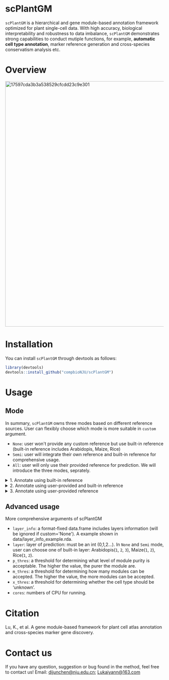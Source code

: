 # scPlantGM
`scPlantGM` is a hierarchical and gene module-based annotation framework optimized for plant single-cell data. With high accuracy, biological interpretability and robustness to data imbalance, `scPlantGM` demonstrates strong capabilities to conduct mutiple functions, for example, **automatic cell type annotation**, marker reference generation and cross-species conservatism analysis etc.

# Overview
<img width="779" alt="17597cda3b3a538529cfcdd23c9e301" src="https://github.com/user-attachments/assets/d1efd773-230b-4f19-8b43-c1d693b3c084" />

# Installation
You can install `scPlantGM` through devtools as follows:

```r
library(devtools)
devtools::install_github("compbioNJU/scPlantGM")
```



# Usage
## Mode
In summary, `scPlantGM` owns three modes based on different reference sources. User can flexibly choose which mode is more suitable in `custom` argument.
- `None`: user won't provide any custom reference but use built-in reference (built-in reference includes Arabidopis, Maize, Rice)
- `Semi`: user will integrate their own reference and built-in reference for comprehensive usage.
- `All`: user will only use their provided reference for prediction.
We will introduce the three modes, seprately.

<details>
<summary>1. Annotate using built-in reference</summary>

In 'None' mode, users can directly input the query list for annotation. Please note that the implementation of scPlantGM in "None" mode is currently limited to some tissues of Arabidopis(`Root`, `Leaf`, `Pollen`, `Inflorescence`), Maize(`Root`, `Leaf`), Rice(`Root`, `Leaf`). The specific tissues included can also be viewed through the following command.

## Load data
We load `Inflorescence_query` as query list.
```r
data(Species_Tissue)
```
Seurat object in query list needs a column named `seurat_clusters`, representing the clustering result, which can be obtained by the `FindCluster` function during [Seurat](https://satijalab.org/seurat/) pipnline.
Anothor necessary and important object is `seuorder`,  which is a vector shows the order of Suerat objects in the list. Strongly recommend using 'Sample' to present the order. Or user can just simply use `c(1,2,3...)` for a quick start.
```r
data("Inflorescence_query")
query <- process_obj(query, seuorder = seuorder1, type = 'query')
```

## Prediction
Run scPlantGM for cell type prediction.
```r
result <- scPlantGM(query, species="Arabidopis", organ=organ, custom="None", layer = 2, cores = NA)
```
- `query`: a (list of) query Seurat object that you want to conduct prediction.
- `species`: species of scRNA-seq data. You can only choose within `Arabidopis`, `Maize`, and `Rice` in this mode.
- `organ`: organ of species. Built-in organs: Arabidopis(`Root`, `Leaf`, `Pollen`, `Inflorescence`), Maize(`Root`, `Leaf`), Rice(`Root`, `Leaf`).
- `custom` = `None`.


## Result
The prediction result will be stored as a data.frame as follows:

<img width="500" alt="38066e856f5742ea8bff53e7115483d" src="https://github.com/user-attachments/assets/3fb76cb9-9107-4deb-b371-eee04b3f9d46" />




</details>



<details>
<summary>2. Annotate using user-provided and built-in reference</summary>
In 'Semi' mode, 

## Prediction
Run scPlantGM for cell type prediction.
```r
result <- scPlantGM(query, species="Arabidopis", organ=organ, custom="None", layer = 2, cores = NA)
```
- `query`: a (list of) query Seurat object that you want to conduct prediction.
- `reference`: a (list of) Seurat object as reference.
- `species`: species of scRNA-seq data. You can only choose within `Arabidopis`, `Maize`, and `Rice` in this mode.
- `organ`: organ of species. Built-in organs: Arabidopis(`Root`, `Leaf`, `Pollen`, `Inflorescence`), Maize(`Root`, `Leaf`), Rice(`Root`, `Leaf`).
- `custom` = `Semi`.

</details>


<details>
<summary>3. Annotate using user-provided reference</summary>

In 'All' mode, users need to provide pre-annotated reference datasets. The input requires two lists of Seurat objects: `query` (query datasets) and `reference` (reference datasets). Seurat object in query list needs a column named `seurat_clusters`, representing the clustering result, which can be obtained by the `FindCluster` function during [Seurat](https://satijalab.org/seurat/) pipnline. Seurat object in reference list needs two columns named 'seurat_clusters' and 'scPlantGM.refanno', seprately. The former is same as the one in query list, and the latter is cell annotation used as a reference.

## Load data
We load `Inflorescence_query` as query list and `Inflorescence_ref` as reference list.
```r
data("Inflorescence_query")
data("Inflorescence_ref")
```

Load table of cell type level of target tissue.
```r
data("layer_info_Arabidopis")
layer_info <- layer_info_Arabidopis %>% dplyr::filter(Organ=='Inflorescence') %>% dplyr::select(Celltype1,Celltype2)
```

Another necessary and important object is `seuorder`,  which is a vector shows the order of Suerat objects in the list. Strongly recommend using 'Sample' to present the order. Or user can just simply use `c(1,2,3...)` for a quick start.
```r
query <- process_obj(query, seuorder = seuorder1, type = 'query')
reference <- process_obj(reference, seuorder = seuorder2, type = 'reference')
```

## Prediction
Run scPlantGM for cell type prediction.
```r
result <- scPlantGM(query, reference, species="ara", organ=organ, custom="All", 
                    layer_info, layer = 2, cores = NA)
```
- `query`: a (list of) query Seurat object that you want to conduct prediction.
- `reference`: a (list of) Seurat object with annotation as reference.
- `custom` = `All`.

</details>

## Advanced usage
More comprehensive arguments of scPlantGM
- `layer_info`: a format-fixed data.frame includes layers information (will be ignored if custom='None'). A example shown in data/layer_info_example.rda.
- `layer`: layer of prediction: must be an int (0,1,2...). In `None` and `Semi` mode, user can choose one of built-in layer: Arabidopis(`1`, `2`, `3`), Maize(`1`, `2`), Rice(`1`, `2`).
- `p_thres`: a threshold for determining what level of module purity is acceptable. The higher the value, the purer the module are.
- `m_thres`: a threshold for determining how many modules can be accepted. The higher the value, the more modules can be accepted.
- `x_thres`: a threshold for determining whether the cell type should be ‘unknown’.
- `cores`: numbers of CPU for running.


# Citation
Lu, K., et al. A gene module-based framework for plant cell atlas annotation and cross-species marker gene discovery.


# Contact us
If you have any question, suggestion or bug found in the method, feel free to contact us! Email: dijunchen@nju.edu.cn; Lukaiyann@163.com
